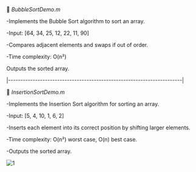 📁 *BubbleSortDemo.m*

-Implements the Bubble Sort algorithm to sort an array.

-Input: [64, 34, 25, 12, 22, 11, 90]

-Compares adjacent elements and swaps if out of order.

-Time complexity: O(n²)

Outputs the sorted array.

|-----------------------------------------------------------------------|

📁 *InsertionSortDemo.m*

-Implements the Insertion Sort algorithm for sorting an array.

-Input: [5, 4, 10, 1, 6, 2]

-Inserts each element into its correct position by shifting larger elements.

-Time complexity: O(n²) worst case, O(n) best case.

-Outputs the sorted array.

![1](https://github.com/user-attachments/assets/184e482a-04f2-4d33-a443-d374c066e4c8)



